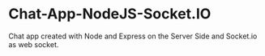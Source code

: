 # Chat-App-NodeJS-Socket.IO
Chat app created with Node and Express on the Server Side and Socket.io as web socket.
